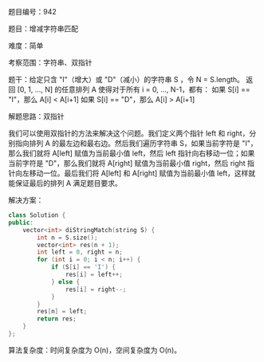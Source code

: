 题目编号：942

题目：增减字符串匹配

难度：简单

考察范围：字符串、双指针

题干：给定只含 "I"（增大）或 "D"（减小）的字符串 S ，令 N = S.length。 
返回 [0, 1, ..., N] 的任意排列 A 使得对于所有 i = 0, ..., N-1，都有：
如果 S[i] == "I"，那么 A[i] < A[i+1]
如果 S[i] == "D"，那么 A[i] > A[i+1]

解题思路：双指针

我们可以使用双指针的方法来解决这个问题。我们定义两个指针 left 和 right，分别指向排列 A 的最左边和最右边。然后我们遍历字符串 S，如果当前字符是 "I"，那么我们就将 A[left] 赋值为当前最小值 left，然后 left 指针向右移动一位；如果当前字符是 "D"，那么我们就将 A[right] 赋值为当前最小值 right，然后 right 指针向左移动一位。最后我们将 A[left] 和 A[right] 赋值为当前最小值 left，这样就能保证最后的排列 A 满足题目要求。

解决方案：

```cpp
class Solution {
public:
    vector<int> diStringMatch(string S) {
        int n = S.size();
        vector<int> res(n + 1);
        int left = 0, right = n;
        for (int i = 0; i < n; i++) {
            if (S[i] == 'I') {
                res[i] = left++;
            } else {
                res[i] = right--;
            }
        }
        res[n] = left;
        return res;
    }
};
```

算法复杂度：时间复杂度为 O(n)，空间复杂度为 O(n)。